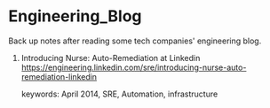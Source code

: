 # Engineering_Blog

Back up notes after reading some tech companies' engineering blog.

1. Introducing Nurse: Auto-Remediation at Linkedin https://engineering.linkedin.com/sre/introducing-nurse-auto-remediation-linkedin
   
   keywords: April 2014, SRE, Automation, infrastructure
